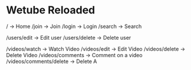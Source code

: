 # Wetube Reloaded

/ -> Home
/join -> Join
/login -> Login
/search -> Search

/users/edit -> Edit user
/users/delete -> Delete user

/videos/watch -> Watch Video
/videos/edit -> Edit Video
/videos/delete -> Delete Video
/videos/comments -> Comment on a video
/videos/comments/delete -> Delete A
